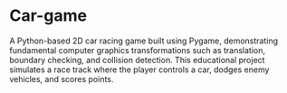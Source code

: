 # Car-game
A Python-based 2D car racing game built using Pygame, demonstrating fundamental computer graphics transformations such as translation, boundary checking, and collision detection. This educational project simulates a race track where the player controls a car, dodges enemy vehicles, and scores points.
